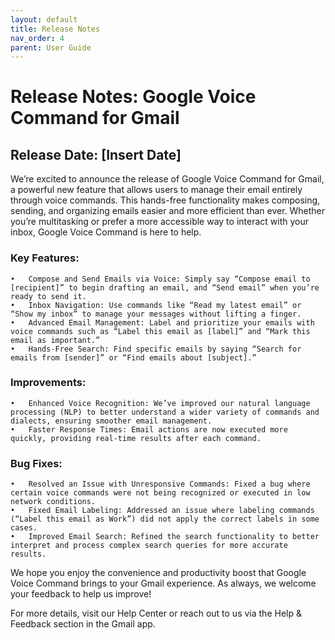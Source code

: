 ```yaml
---
layout: default
title: Release Notes
nav_order: 4
parent: User Guide
---
```


# Release Notes: Google Voice Command for Gmail

## Release Date: [Insert Date]

We’re excited to announce the release of Google Voice Command for Gmail, a powerful new feature that allows users to manage their email entirely through voice commands. This hands-free functionality makes composing, sending, and organizing emails easier and more efficient than ever. Whether you’re multitasking or prefer a more accessible way to interact with your inbox, Google Voice Command is here to help.

### Key Features:

	•	Compose and Send Emails via Voice: Simply say “Compose email to [recipient]” to begin drafting an email, and “Send email” when you’re ready to send it.
	•	Inbox Navigation: Use commands like “Read my latest email” or “Show my inbox” to manage your messages without lifting a finger.
	•	Advanced Email Management: Label and prioritize your emails with voice commands such as “Label this email as [label]” and “Mark this email as important.”
	•	Hands-Free Search: Find specific emails by saying “Search for emails from [sender]” or “Find emails about [subject].”

### Improvements:

	•	Enhanced Voice Recognition: We’ve improved our natural language processing (NLP) to better understand a wider variety of commands and dialects, ensuring smoother email management.
	•	Faster Response Times: Email actions are now executed more quickly, providing real-time results after each command.

### Bug Fixes:

	•	Resolved an Issue with Unresponsive Commands: Fixed a bug where certain voice commands were not being recognized or executed in low network conditions.
	•	Fixed Email Labeling: Addressed an issue where labeling commands (“Label this email as Work”) did not apply the correct labels in some cases.
	•	Improved Email Search: Refined the search functionality to better interpret and process complex search queries for more accurate results.

We hope you enjoy the convenience and productivity boost that Google Voice Command brings to your Gmail experience. As always, we welcome your feedback to help us improve!

For more details, visit our Help Center or reach out to us via the Help & Feedback section in the Gmail app.